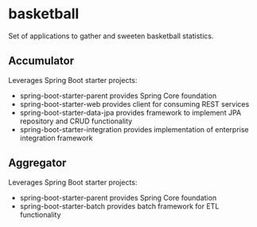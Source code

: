 # basketball

Set of applications to gather and sweeten basketball statistics.

## Accumulator

Leverages Spring Boot starter projects:
  * spring-boot-starter-parent provides Spring Core foundation
  * spring-boot-starter-web provides client for consuming REST services
  * spring-boot-starter-data-jpa provides framework to implement JPA repository and CRUD functionality
  * spring-boot-starter-integration provides implementation of enterprise integration framework

## Aggregator

Leverages Spring Boot starter projects:
  * spring-boot-starter-parent provides Spring Core foundation
  * spring-boot-starter-batch provides batch framework for ETL functionality
